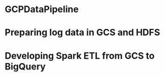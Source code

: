 # GCPDataPipeline

# Preparing log data in GCS and HDFS

# Developing Spark ETL from GCS to BigQuery

 
